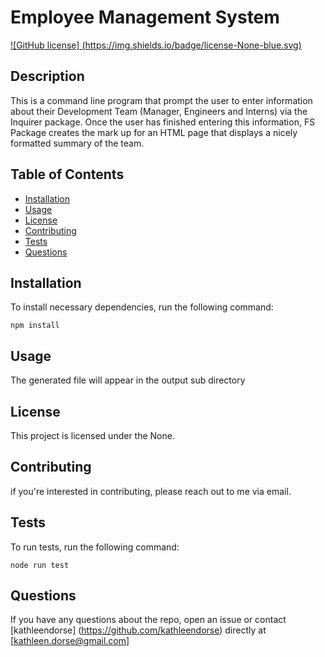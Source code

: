 
  # Employee Management System        
  [ ![GitHub license] (https://img.shields.io/badge/license-None-blue.svg) ](https://github.com/kathleendorse/TemplateEngine-EmployeeSummary)
  
  ## Description
  This is a command line program that prompt the user to enter information about their Development Team (Manager, Engineers and Interns) via the Inquirer package.  Once the user has finished entering this information, FS Package creates the mark up for an HTML page that displays a nicely formatted summary of the team. 

  ## Table of Contents
  
  * [Installation](#installation)
  * [Usage](#usage)
  * [License](#license)
  * [Contributing](#contributing)
  * [Tests](#tests)
  * [Questions](#questions)

  ## Installation
  To install necessary dependencies, run the following command:

  `
  npm install
  `

  ## Usage
  The generated file will appear in the output sub directory

  ## License
  This project is licensed under the None.

  ## Contributing
  if you're interested in contributing, please reach out to me via email.

  ## Tests
  To run tests, run the following command:
  
  `
  node run test
  `

  ## Questions
  If you have any questions about the repo, open an issue or contact [kathleendorse] (https://github.com/kathleendorse) directly at [kathleen.dorse@gmail.com]
